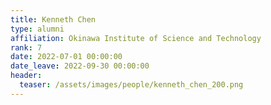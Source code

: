 ```yaml
---
title: Kenneth Chen
type: alumni
affiliation: Okinawa Institute of Science and Technology
rank: 7
date: 2022-07-01 00:00:00
date_leave: 2022-09-30 00:00:00
header:
  teaser: /assets/images/people/kenneth_chen_200.png
---
```

